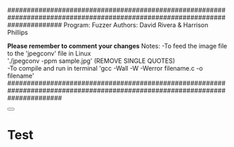 ##############################################################################################################################
Program: Fuzzer
Authors: David Rivera & Harrison Phillips

**Please remember to comment your changes**
Notes:
-To feed the image file to the 'jpegconv' file in Linux  
 './jpegconv -ppm sample.jpg' (REMOVE SINGLE QUOTES)  
-To compile and run in terminal 
 'gcc -Wall -W -Werror filename.c -o filename'
##############################################################################################################################
<link rel="stylesheet" type="text/css" href="//maxcdn.bootstrapcdn.com/bootstrap/3.2.0/css/bootstrap.min.css">

<button class="btn btn-primary"></button>
# Test
